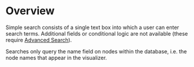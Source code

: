 # Overview

Simple search consists of a single text box into which a user can enter search terms. Additional fields or conditional logic are not available (these require [Advanced Search](/documentation/advanced-search/overview.md "Advanced Search")). 

Searches only query the name field on nodes within the database, i.e. the node names that appear in the visualizer. 